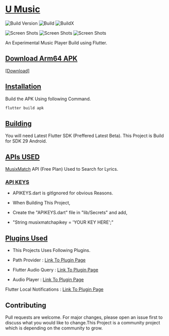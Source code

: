 # <ins>U Music</ins>

![Build Version](https://img.shields.io/badge/V-3.7.5-brightgreen)
![Build](https://img.shields.io/badge/Status-Stable-brightgreen)
![BuildX](https://img.shields.io/badge/FlutterChannel-Stable-blue)


![Screen Shots](https://raw.githubusercontent.com/SrilalS/U-Music/master/Screenshots/S1.png?raw=true)
![Screen Shots](https://raw.githubusercontent.com/SrilalS/U-Music/master/Screenshots/S2.png?raw=true)
![Screen Shots](https://raw.githubusercontent.com/SrilalS/U-Music/master/Screenshots/S4.png?raw=true)


An Experimental Music Player Build using Flutter.

## <ins>Download Arm64 APK</ins>

[[Download]](https://github.com/SrilalS/U-Music/releases/)


## <ins>Installation</ins>

Build the APK Using following Command.


```bash
flutter build apk
```
## <ins>Building</ins>
You will need Latest Flutter SDK (Preffered Latest Beta).
This Project is Build for SDK 29 Android.

## <ins>APIs USED</ins>
[MusixMatch](https://developer.musixmatch.com/) API (Free Plan) Used to Search for Lyrics.

### <ins>API KEYS</ins>
- APIKEYS.dart is gitIgnored for obvious Reasons.

- When Building This Project,

- Create the "APIKEYS.dart" file in "lib/Secrets" and add,

- "String musixmatchapikey = 'YOUR KEY HERE';"

## <ins>Plugins Used</ins>
- This Projects Uses Following Plugins.

- Path Provider : [Link To Plugin Page](https://pub.dev/packages/path_provider)

- Flutter Audio Query : [Link To Plugin Page](https://pub.dev/packages/flutter_audio_query)

- Audio Player : [Link To Plugin Page](https://pub.dev/packages/audioplayer)

Flutter Local Notifications : [Link To Plugin Page](https://pub.dev/packages/flutter_local_notifications)

## Contributing
Pull requests are welcome. For major changes, please open an issue first to discuss what you would like to change.This Project is a community project which is depending on the community to grow.

